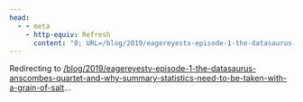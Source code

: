 ```yaml
---
head:
  - - meta
    - http-equiv: Refresh
      content: "0; URL=/blog/2019/eagereyestv-episode-1-the-datasaurus-anscombes-quartet-and-why-summary-statistics-need-to-be-taken-with-a-grain-of-salt"
---
```


Redirecting to <a href="/blog/2019/eagereyestv-episode-1-the-datasaurus-anscombes-quartet-and-why-summary-statistics-need-to-be-taken-with-a-grain-of-salt">/blog/2019/eagereyestv-episode-1-the-datasaurus-anscombes-quartet-and-why-summary-statistics-need-to-be-taken-with-a-grain-of-salt</a>…